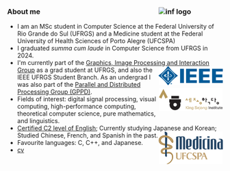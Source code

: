 ### About me <img src="/assets/inf-logo.png" alt="inf logo" style="width: 150px;" align="right"/>
- I am an MSc student in Computer Science at the Federal University of Rio Grande do Sul (UFRGS) and a Medicine student at the Federal University of Health Sciences of Porto Alegre (UFCSPA)
- I graduated _summa cum laude_ in Computer Science from UFRGS in 2024. 
- I'm currently part of the [Graphics, Image Processing and Interaction Group](https://www.inf.ufrgs.br/cg/) <img src="/assets/ieee-logo.png" alt="ieee logo" style="width: 150px;" align="right"/>as a grad student at UFRGS, and also the IEEE UFRGS Student Branch. As an undergrad I was also part of the [Parallel and Distributed Processing Group (GPPD)](https://www.inf.ufrgs.br/gppd/site/).<img src="/assets/ksi-logo.png" alt="ksi logo" style="width: 150px;" align="right"/>
- Fields of interest: digital signal processing, visual computing, high-performance computing, theoretical computer science, pure mathematics, and linguistics. 
- [Certified C2 level of English](https://beckcomp.github.io/CAE.pdf); Currently studying Japanese and Korean; <img src="/assets/medicina.png" alt="med ufcspa" style="width: 150px;" align="right"/>Studied Chinese, French, and Spanish in the past. 
- Favourite languages: C, C++, and Japanese.
- [cv](https://beckcomp.github.io/CV.pdf)
